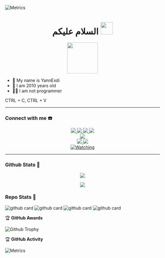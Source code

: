 ![Metrics](https://metrics.lecoq.io/YannnExdip?template=classic&languages=1&stargazers=1&achievements=1&introduction=1&base=header%2C%20activity%2C%20community%2C%20repositories%2C%20metadata&base.indepth=false&base.hireable=false&base.skip=false&languages=false&languages.limit=8&languages.threshold=0%25&languages.other=false&languages.colors=github&languages.sections=most-used&languages.indepth=false&languages.analysis.timeout=15&languages.analysis.timeout.repositories=7.5&languages.categories=markup%2C%20programming&languages.recent.categories=markup%2C%20programming&languages.recent.load=300&languages.recent.days=14&stargazers=false&stargazers.days=14&stargazers.charts=true&stargazers.charts.type=chartist&stargazers.worldmap=false&stargazers.worldmap.sample=0&achievements=false&achievements.threshold=C&achievements.secrets=true&achievements.display=compact&achievements.limit=0&introduction=false&introduction.title=true&config.timezone=Asia%2FJakarta)


<h1 align="center">السلام عليكم <img src="https://user-images.githubusercontent.com/1303154/88677602-1635ba80-d120-11ea-84d8-d263ba5fc3c0.gif" width="40px" alt=""><br></h1>
<p align="center">
  <img src="[https://www.99updates.id/wp-content/uploads/2022/07/anime-sad-im-happy.jpg]" height=100 />
</p>

<p align="center">

- 👤 My name is YannExdi
- 💌 I am 2010 years old 
- 👨‍💻 I am not programmer

CTRL + C, CTRL + V

</p>

------
### Connect with me ☎️
<p align="center">
  <a href="https://instagram.com/zeeoneofc"><img src="https://img.shields.io/badge/Instagram-E4405F?style=for-the-badge&logo=instagram&logoColor=white"/> 
  <a href="https://wa.me/62887435047326"><img src="https://img.shields.io/badge/WhatsApp-25D366?style=for-the-badge&logo=whatsapp&logoColor=white" />
  <a href="https://www.facebook.com/zeeoneofc"><img src="https://img.shields.io/badge/Facebook-%234267B2.svg?&style=for-the-badge&logo=facebook&logoColor=white" />
  <a href="https://t.me/zeeoneofc"><img src="https://img.shields.io/badge/Telegram-%230088cc.svg?&style=for-the-badge&logo=telegram&logoColor=white" /> <br>
  <a href="https://youtube.com/@chzeeoneofc"><img src="https://img.shields.io/badge/YouTube-Zeeone Ofc-ff0000?style=for-the-badge&logo=youtube&logoColor=ff0000&link=https://youtube.com/c/zeeoneofc" /><br>
  <a name=ZeeoneOfc&label=VIEWS&style=flat-square&color=orange" />
  <a href="https://github.com/zeeoneofc"><img src="https://img.shields.io/badge/-GitHub-black?style=flat-square&logo=github" /> 
  <a href="https://www.youtube.com/channel/UCI3Y4qWtkZQlhBq5UQhhmew"><img src="https://img.shields.io/youtube/channel/subscribers/UCI3Y4qWtkZQlhBq5UQhhmew?style=social" /> <br>
  <a href="https://komarev.com/ghpvc/?username=zeeoneofficial&color=blue&style=flat-square&label=Profile+Views"><img title="Watching" src="https://komarev.com/ghpvc/?username=zeeoneofficial&color=green&style=flat-square&label=Profile+View"></a>
</p>


------

### Github Stats 🚀

<p align="center"><a href="https://github.com/zeeoneofficial"><img src="https://github-readme-stats.vercel.app/api?username=zeeoneofficial&show_icons=true&theme=radical"></a></p>
<p align="center"><a href="https://github.com/zeeoneofficial"><img src="https://github-readme-stats.vercel.app/api/top-langs/?username=zeeoneofficial&theme=radical&layout=compact"></a></p> 

### Repo Stats 🔭
![github card](https://github-readme-stats.vercel.app/api/pin/?username=zeeoneofficial&repo=Alphabot-Md&theme=dark)
![github card](https://github-readme-stats.vercel.app/api/pin/?username=zeeoneofficial&repo=my-rest-api&theme=nightowl)
![github card](https://github-readme-stats.vercel.app/api/pin/?username=zeeoneofficial&repo=Haruka-Md&theme=dark)
![github card](https://github-readme-stats.vercel.app/api/pin/?username=zeeoneofficial&repo=zeeoneofficial&theme=nightowl)

<summary>&#127942 <b>GitHub Awards</b>
</summary>

![Github Trophy](https://github-profile-trophy.vercel.app/?username=zeeoneofficial)


<summary>&#127942 <b>GitHub Activity</b>
</summary>

![Metrics](https://metrics.lecoq.io/zeeoneofficial?template=classic&repositories.forks=true&languages=1&languages.colors=github&languages.threshold=0%25&config.timezone=Asia%2FMakassar)

